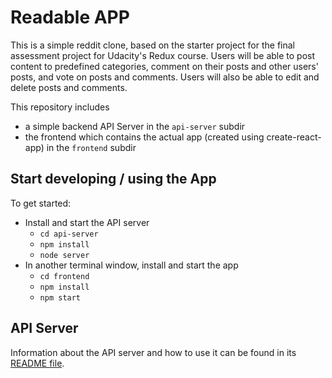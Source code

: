 # Readable APP

This is a simple reddit clone, based on the starter project for the final assessment project for Udacity's Redux course. 
Users will be able to post content to predefined categories, comment on their posts and other users' posts, and vote on posts and comments. 
Users will also be able to edit and delete posts and comments.

This repository includes 
* a simple backend API Server in the `api-server` subdir
* the frontend which contains the actual app (created using create-react-app) in the `frontend` subdir

## Start developing / using the App

To get started:

* Install and start the API server
    - `cd api-server`
    - `npm install`
    - `node server`
* In another terminal window, install and start the app
    - `cd frontend`
    - `npm install`
    - `npm start`

## API Server

Information about the API server and how to use it can be found in its [README file](api-server/README.md).
